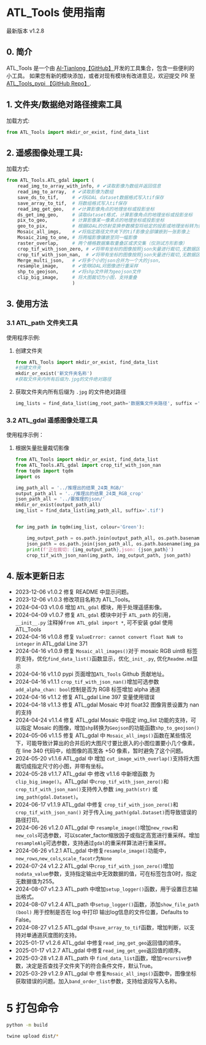 # ATL_Tools 使用指南
最新版本 v1.2.8
## 0. 简介
ATL_Tools 是一个由 [AI-Tianlong【GitHub】](https://github.com/AI-Tianlong)开发的工具集合，包含一些便利的小工具。
如果您有新的模块添加，或者对现有模块有改进意见，欢迎提交 PR 至  [ATL_Tools_pypi 【GitHub Repo】](https://github.com/AI-Tianlong/ATL_Tools_pypi).
## 1. 文件夹/数据绝对路径搜索工具
加载方式:

```python
from ATL_Tools import mkdir_or_exist, find_data_list
```

## 2. 遥感图像处理工具:
加载方式:
```python
from ATL_Tools.ATL_gdal import (
    read_img_to_array_with_info, # ✔读取影像为数组并返回信息
    read_img_to_array,  # ✔读取影像为数组
    save_ds_to_tif,     # ✔将GDAL dataset数据格式写入tif保存
    save_array_to_tif,  # 将数组格式写入tif保存
    read_img_get_geo,   # ✔计算影像角点的地理坐标或投影坐标
    ds_get_img_geo,     # 读取dataset格式，计算影像角点的地理坐标或投影坐标
    pix_to_geo,         # 计算影像某一像素点的地理坐标或投影坐标
    geo_to_pix,         # 根据GDAL的仿射变换参数模型将给定的投影或地理坐标转为影像图上坐标（行列号）
    Mosaic_all_imgs,    # ✔将指定路径文件夹下的tif影像全部镶嵌到一张影像上
    Mosaic_2img_to_one, # 将两幅影像镶嵌至同一幅影像
    raster_overlap,     # 两个栅格数据集取重叠区或求交集（仅测试方形影像）
    crop_tif_with_json_zero, # ✔将带有坐标的图像按照json矢量进行裁切,无数据区域为0
    crop_tif_with_json_nan,  # ✔将带有坐标的图像按照json矢量进行裁切,无数据区域为nan
    Merge_multi_json,   # ✔将多个小的json合并为一个大的json,
    resample_image,     # ✔使用GDAL对图像进行重采样
    shp_to_geojson,     # ✔将shp文件转为geojson文件
    clip_big_image,     # 将大图裁切为小图，支持重叠
                        )
```
## 3. 使用方法

### 3.1 ATL_path 文件夹工具

使用程序示例:  
1. 创建文件夹
    ```python
    from ATL_Tools import mkdir_or_exist, find_data_list
    #创建文件夹
    mkdir_or_exist('新文件夹名称')
    #获取文件夹内所有后缀为.jpg的文件绝对路径
    ```
2. 获取文件夹内所有后缀为 `.jpg` 的文件绝对路径
    ```python
    img_lists = find_data_list(img_root_path='数据集文件夹路径', suffix ='.jpg')
    ```
### 3.2 ATL_gdal 遥感图像处理工具
使用程序示例：
1. 根据矢量批量裁切影像
    ```python
    from ATL_Tools import mkdir_or_exist, find_data_list
    from ATL_Tools.ATL_gdal import crop_tif_with_json_nan
    from tqdm import tqdm
    import os 

    img_path_all = '../推理出的结果_24类_RGB/'
    output_path_all = '../推理出的结果_24类_RGB_crop'
    json_path_all = '../要推理的json/'
    mkdir_or_exist(output_path_all)
    img_list = find_data_list(img_path_all, suffix='.tif')


    for img_path in tqdm(img_list, colour='Green'):

        img_output_path = os.path.join(output_path_all, os.path.basename(img_path))
        json_path = os.path.join(json_path_all, os.path.basename(img_path).split('_')[-1].replace('.tif', '.json'))
        print(f'正在裁切: {img_output_path},json: {json_path}')
        crop_tif_with_json_nan(img_path, img_output_path, json_path)
    ```

## 4. 版本更新日志
- 2023-12-06  v1.0.2  修复 README 中显示问题。
- 2023-12-06  v1.0.3  修改项目名称为 ATL_Tools。
- 2024-04-03  v1.0.6  增加 `ATL_gdal` 模块，用于处理遥感影像。
- 2024-04-09  v1.0.7  修复 `ATL_gdal` 模块中对于 `ATL_path` 的引用，`__init__.py` 注释掉`from ATL_gdal import *`, 可不安装 gdal 使用 ATL_Tools
- 2024-04-16  v1.0.8  修复 `ValueError: cannot convert float NaN to integer` in ATL_gdal Line 371
- 2024-04-16  v1.0.9  修复 `Mosaic_all_images()`对于 mosaic RGB uint8 标签的支持，优化`find_data_list()`函数显示，优化`_init_.py`, 优化`Readme.md`显示
- 2024-04-16  v1.1.0  pypi 页面增加`ATL_Tools` Github 贡献地址。
- 2024-04-16  v1.1.1  `crop_tif_with_json_nan()`增加可选参数`add_alpha_chan: bool`控制是否为 RGB 标签增加 alpha 通道
- 2024-04-16  v1.1.2  修复 ATL_gdal Line 397 变量使用错误
- 2024-04-18  v1.1.3  修复 ATL_gdal Mosaic 中对 float32 图像背景设置为 nan 的支持
- 2024-04-24  v1.1.4  修复 ATL_gdal Mosaic 中指定 img_list 功能的支持，可以指定 Mosaic 的图像，增加`shp`转换为`Geojson`的功能函数`shp_to_geojson()`
- 2024-05-06  v1.1.5  修复 ATL_gdal 中 `Mosaic_all_imgs()`函数在某些情况下，可能导致计算出的合并后的大图尺寸要比嵌入的小图位置要小几个像素，在 line 340 代码中，给图像的高宽各 +50 像素，暂时避免了这个问题。
- 2024-05-20  v1.1.6  ATL_gdal 中 增加 `cut_image_with_overlap()`支持将大图裁切成指定尺寸的小图，并带有坐标。
- 2024-05-28  v1.1.7  ATL_gdal 中 修改 v1.1.6 中新增函数 为`clip_big_image()`。ATL_gdal 中`crop_tif_with_json_zero()`和`crop_tif_with_json_nan()`支持传入参数 `img_path(str)` 或 `img_path(gdal.Dataset)`。
- 2024-06-17  v1.1.9  ATL_gdal 中修复 `crop_tif_with_json_zero()`和`crop_tif_with_json_nan()` 对于传入`img_path(gdal.Dataset)`而导致错误的路径打印。
- 2024-06-26  v1.2.0  ATL_gdal 中 `resample_image()`增加`new_rows`和`new_cols`可选参数，可以scater_factor缩放因子或指定高宽进行重采样。增加`resampleAlg`可选参数，支持通过`gdal`的重采样算法进行重采样。
- 2024-06-26  v1.2.1  ATL_gdal 中修复`resample_image()`功能中，`new_rows`,`new_cols`,`scale_facotr`为`None`
- 2024-07-24  v1.2.2  ATL_gdal 中`crop_tif_with_json_zero()`增加`nodata_value`参数，支持指定输出中无效数据的值，可在标签包含0时，指定无数据值为255。
- 2024-08-07  v1.2.3  ATL_path 中增加`setup_logger()`函数，用于设置日志输出格式。
- 2024-08-07  v1.2.4  ATL_path 中`setup_logger()`函数，添加`show_file_path (bool)` 用于控制是否在 log 中打印 输出log信息的文件位置，Defaults to False。
- 2024-08-27  v1.2.5  ATL_gdal 中`save_array_to_tif`函数，增加判断，以支持对单通道灰度图的支持。
- 2025-01-17  v1.2.6  ATL_gdal 中修复`read_img_get_geo`返回值的顺序。
- 2025-01-17  v1.2.7  ATL_gdal 中修复`read_img_get_geo`返回值的顺序。
- 2025-03-28  v1.2.8  ATL_path 中 `find_data_list`函数，增加`recursive`参数，决定是否查找子文件夹下的符合条件文件，默认True。
- 2025-03-29  v1.2.9 ATL_gdal 中 修复`Mosaic_all_imgs()`函数中，图像坐标获取错误的问题。加入`band_order_list`参数，支持给波段写入名称。

# 5 打包命令
```bash
python -m build
```
```bash
twine upload dist/*
```